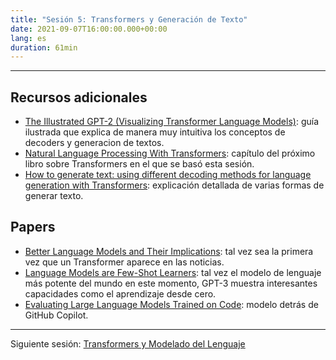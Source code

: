 ```yaml
---
title: "Sesión 5: Transformers y Generación de Texto"
date: 2021-09-07T16:00:00.000+00:00
lang: es
duration: 61min
---
```


<div>
    <CourseSummary
        description="Esta semana nos vamos a centrar en una aplicación muy interesante de los Transformers : la generación de texto. Vamos a ver cómo generar un chiste o un párrafo de El Quijote con las librerías de Hugging Face."
        video="https://www.youtube.com/embed/IPJCFALWJcs"
        slides="https://github.com/nlp-en-es/nlp-de-cero-a-cien/blob/main/5_transformers_3/decoders_y_generacion_de_textos.pdf"
        name="Lewis Tunstall"
        twitter="https://twitter.com/_lewtun"
        linkedin="https://www.linkedin.com/in/lewis-tunstall"
        github="https://github.com/lewtun"
    />
</div>

---

## Recursos adicionales

* [The Illustrated GPT-2 (Visualizing Transformer Language Models)](http://jalammar.github.io/illustrated-gpt2/): guía ilustrada que explica de manera muy intuitiva los conceptos de decoders y generacion de textos.
* [Natural Language Processing With Transformers](https://learning.oreilly.com/library/view/natural-language-processing/9781098103231/ch06.html): capítulo del próximo libro sobre Transformers en el que se basó esta sesión.
* [How to generate text: using different decoding methods for language generation with Transformers](https://huggingface.co/blog/how-to-generate): explicación detallada de varias formas de generar texto.

## Papers

* [Better Language Models and Their Implications](https://openai.com/blog/better-language-models/): tal vez sea la primera vez que un Transformer aparece en las noticias.
* [Language Models are Few-Shot Learners](https://proceedings.neurips.cc/paper/2020/file/1457c0d6bfcb4967418bfb8ac142f64a-Paper.pdf): tal vez el modelo de lenguaje más potente del mundo en este momento, GPT-3 muestra interesantes capacidades como el aprendizaje desde cero.
* [Evaluating Large Language Models Trained on Code](https://arxiv.org/abs/2107.03374): modelo detrás de GitHub Copilot.

---

Siguiente sesión: [Transformers y Modelado del Lenguaje](/nlp-de-cero-a-cien/sesion-06)

